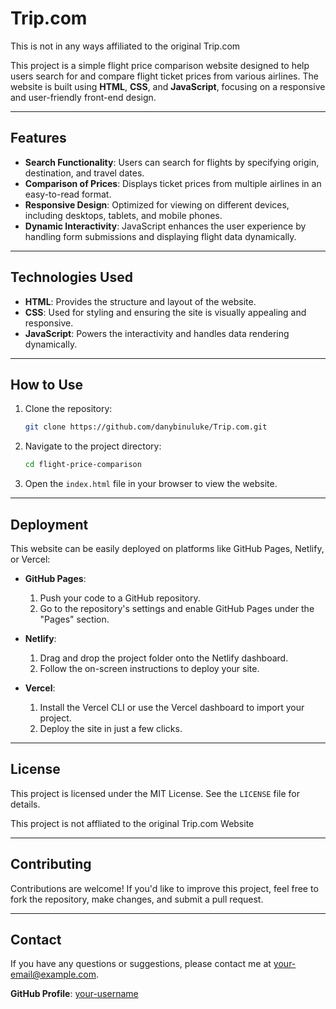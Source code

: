 # Trip.com                             

This is not in any ways affiliated to the original Trip.com




This project is a simple flight price comparison website designed to help users search for and compare flight ticket prices from various airlines. The website is built using **HTML**, **CSS**, and **JavaScript**, focusing on a responsive and user-friendly front-end design.

---

## Features

- **Search Functionality**: Users can search for flights by specifying origin, destination, and travel dates.
- **Comparison of Prices**: Displays ticket prices from multiple airlines in an easy-to-read format.
- **Responsive Design**: Optimized for viewing on different devices, including desktops, tablets, and mobile phones.
- **Dynamic Interactivity**: JavaScript enhances the user experience by handling form submissions and displaying flight data dynamically.

---

## Technologies Used

- **HTML**: Provides the structure and layout of the website.
- **CSS**: Used for styling and ensuring the site is visually appealing and responsive.
- **JavaScript**: Powers the interactivity and handles data rendering dynamically.

---

## How to Use

1. Clone the repository:
   ```bash
   git clone https://github.com/danybinuluke/Trip.com.git
   ```
2. Navigate to the project directory:
   ```bash
   cd flight-price-comparison
   ```
3. Open the `index.html` file in your browser to view the website.

---

## Deployment

This website can be easily deployed on platforms like GitHub Pages, Netlify, or Vercel:

- **GitHub Pages**:
  1. Push your code to a GitHub repository.
  2. Go to the repository's settings and enable GitHub Pages under the "Pages" section.

- **Netlify**:
  1. Drag and drop the project folder onto the Netlify dashboard.
  2. Follow the on-screen instructions to deploy your site.

- **Vercel**:
  1. Install the Vercel CLI or use the Vercel dashboard to import your project.
  2. Deploy the site in just a few clicks.

---

## License

This project is licensed under the MIT License. See the `LICENSE` file for details.

This project is not affliated to the original Trip.com Website

---

## Contributing

Contributions are welcome! If you'd like to improve this project, feel free to fork the repository, make changes, and submit a pull request.

---

## Contact

If you have any questions or suggestions, please contact me at [your-email@example.com](mailto:your-email@example.com).

**GitHub Profile**: [your-username](https://github.com/your-username/)


